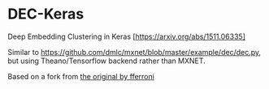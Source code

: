 # DEC-Keras
Deep Embedding Clustering in Keras [https://arxiv.org/abs/1511.06335]

Similar to https://github.com/dmlc/mxnet/blob/master/example/dec/dec.py, but using Theano/Tensorflow backend rather than MXNET.

Based on a fork from [the original by fferroni](https://github.com/fferroni/DEC-Keras)
